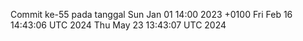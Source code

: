 Commit ke-55 pada tanggal Sun Jan 01 14:00 2023 +0100
Fri Feb 16 14:43:06 UTC 2024
Thu May 23 13:43:07 UTC 2024
